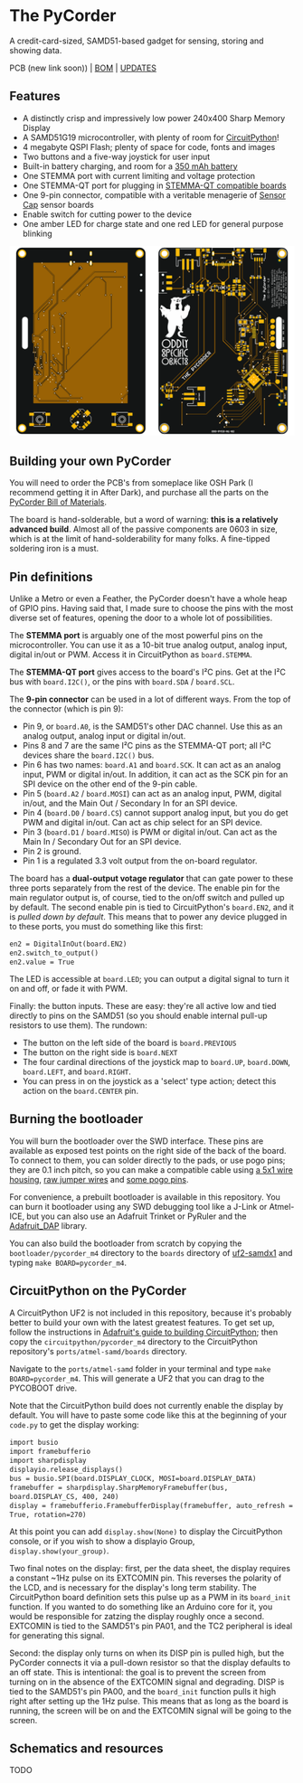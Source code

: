 The PyCorder
============

A credit-card-sized, SAMD51-based gadget for sensing, storing and showing data.

PCB (new link soon)) | [BOM](https://octopart.com/bom-tool/ggGZZjZ3) | [UPDATES](https://twitter.com/josecastillo)

Features
--------

* A distinctly crisp and impressively low power 240x400 Sharp Memory Display
* A SAMD51G19 microcontroller, with plenty of room for [CircuitPython](https://circuitpython.org/)!
* 4 megabyte QSPI Flash; plenty of space for code, fonts and images
* Two buttons and a five-way joystick for user input
* Built-in battery charging, and room for a [350 mAh battery](https://www.adafruit.com/product/4237)
* One STEMMA port with current limiting and voltage protection
* One STEMMA-QT port for plugging in [STEMMA-QT compatible boards](https://www.adafruit.com/category/1018)
* One 9-pin connector, compatible with a veritable menagerie of [Sensor Cap](https://github.com/joeycastillo/Sensor-Cap/tree/main/PCB/Sensor%20Boards) sensor boards
* Enable switch for cutting power to the device
* One amber LED for charge state and one red LED for general purpose blinking

![image](/images/board.png)

Building your own PyCorder
--------------------------

You will need to order the PCB's from someplace like OSH Park (I recommend getting it in After Dark), and purchase all the parts on the [PyCorder Bill of Materials](https://octopart.com/bom-tool/ggGZZjZ3).

The board is hand-solderable, but a word of warning: **this is a relatively advanced build**. Almost all of the passive components are 0603 in size, which is at the limit of hand-solderability for many folks. A fine-tipped soldering iron is a must.

Pin definitions
---------------

Unlike a Metro or even a Feather, the PyCorder doesn't have a whole heap of GPIO pins. Having said that, I made sure to choose the pins with the most diverse set of features, opening the door to a whole lot of possibilities.

The **STEMMA port** is arguably one of the most powerful pins on the microcontroller. You can use it as a 10-bit true analog output, analog input, digital in/out or PWM. Access it in CircuitPython as `board.STEMMA`.

The **STEMMA-QT port** gives access to the board's I²C pins. Get at the I²C bus with `board.I2C()`, or the pins with `board.SDA` / `board.SCL`.

The **9-pin connector** can be used in a lot of different ways. From the top of the connector (which is pin 9):

* Pin 9, or `board.A0`, is the SAMD51's other DAC channel. Use this as an analog output, analog input or digital in/out.
* Pins 8 and 7 are the same I²C pins as the STEMMA-QT port; all I²C devices share the `board.I2C()` bus.
* Pin 6 has two names: `board.A1` and `board.SCK`. It can act as an analog input, PWM or digital in/out. In addition, it can act as the SCK pin for an SPI device on the other end of the 9-pin cable.
* Pin 5 (`board.A2` / `board.MOSI`) can act as an analog input, PWM, digital in/out, and the Main Out / Secondary In for an SPI device.
* Pin 4 (`board.D0` / `board.CS`) cannot support analog input, but you do get PWM and digital in/out. Can act as chip select for an SPI device.
* Pin 3 (`board.D1` / `board.MISO`) is PWM or digital in/out. Can act as the Main In / Secondary Out for an SPI device.
* Pin 2 is ground. 
* Pin 1 is a regulated 3.3 volt output from the on-board regulator.

The board has a **dual-output votage regulator** that can gate power to these three ports separately from the rest of the device. The enable pin for the main regulator output is, of course, tied to the on/off switch and pulled up by default. The second enable pin is tied to CircuitPython's `board.EN2`, and it is *pulled down by default*. This means that to power any device plugged in to these ports, you must do something like this first: 

```
en2 = DigitalInOut(board.EN2)
en2.switch_to_output()
en2.value = True
```

The LED is accessible at `board.LED`; you can output a digital signal to turn it on and off, or fade it with PWM.

Finally: the button inputs. These are easy: they're all active low and tied directly to pins on the SAMD51 (so you should enable internal pull-up resistors to use them). The rundown: 

* The button on the left side of the board is `board.PREVIOUS`
* The button on the right side is `board.NEXT`
* The four cardinal directions of the joystick map to `board.UP`, `board.DOWN`, `board.LEFT`, and `board.RIGHT`.
* You can press in on the joystick as a 'select' type action; detect this action on the `board.CENTER` pin.

Burning the bootloader
----------------------

You will burn the bootloader over the SWD interface. These pins are available as exposed test points on the right side of the back of the board. To connect to them, you can solder directly to the pads, or use pogo pins; they are 0.1 inch pitch, so you can make a compatible cable using [a 5x1 wire housing](https://www.adafruit.com/product/3145), [raw jumper wires](https://www.adafruit.com/product/3633) and [some pogo pins](https://www.adafruit.com/product/2429).

For convenience, a prebuilt bootloader is available in this repository. You can burn it bootloader using any SWD debugging tool like a J-Link or Atmel-ICE, but you can also use an Adafruit Trinket or PyRuler and the [Adafruit_DAP](https://github.com/adafruit/Adafruit_DAP) library.

You can also build the bootloader from scratch by copying the `bootloader/pycorder_m4` directory to the `boards` directory of [uf2-samdx1](https://github.com/adafruit/uf2-samdx1) and typing `make BOARD=pycorder_m4`.

CircuitPython on the PyCorder
-----------------------------

A CircuitPython UF2 is not included in this repository, because it's probably better to build your own with the latest greatest features. To get set up, follow the instructions in [Adafruit's guide to building CircuitPython](https://learn.adafruit.com/building-circuitpython?view=all); then copy the `circuitpython/pycorder_m4` directory to the CircuitPython repository's `ports/atmel-samd/boards` directory. 

Navigate to the `ports/atmel-samd` folder in your terminal and type `make BOARD=pycorder_m4`. This will generate a UF2 that you can drag to the PYCOBOOT drive.

Note that the CircuitPython build does not currently enable the display by default. You will have to paste some code like this at the beginning of your `code.py` to get the display working:

```
import busio
import framebufferio
import sharpdisplay
displayio.release_displays()
bus = busio.SPI(board.DISPLAY_CLOCK, MOSI=board.DISPLAY_DATA)
framebuffer = sharpdisplay.SharpMemoryFramebuffer(bus, board.DISPLAY_CS, 400, 240)
display = framebufferio.FramebufferDisplay(framebuffer, auto_refresh = True, rotation=270)
```

At this point you can add `display.show(None)` to display the CircuitPython console, or if you wish to show a displayio Group, `display.show(your_group)`.

Two final notes on the display: first, per the data sheet, the display requires a constant ~1Hz pulse on its EXTCOMIN pin. This reverses the polarity of the LCD, and is necessary for the display's long term stability. The CircuitPython board definition sets this pulse up as a PWM in its `board_init` function. If you wanted to do something like an Arduino core for it, you would be responsible for zatzing the display roughly once a second. EXTCOMIN is tied to the SAMD51's pin PA01, and the TC2 peripheral is ideal for generating this signal.

Second: the display only turns on when its DISP pin is pulled high, but the PyCorder connects it via a pull-down resistor so that the display defaults to an off state. This is intentional: the goal is to prevent the screen from turning on in the absence of the EXTCOMIN signal and degrading. DISP is tied to the SAMD51's pin PA00, and the `board_init` function pulls it high right after setting up the 1Hz pulse. This means that as long as the board is running, the screen will be on and the EXTCOMIN signal will be going to the screen.

Schematics and resources
------------------------

TODO